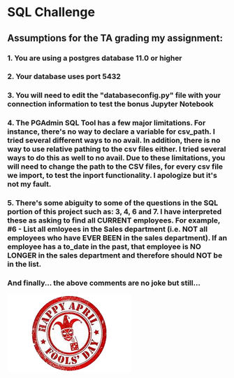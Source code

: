 # SQL Challenge
    
## Assumptions for the TA grading my assignment:

### 1. You are using a postgres database 11.0 or higher
### 2. Your database uses port 5432
### 3. You will need to edit the "databaseconfig.py" file with your connection information to test the bonus Jupyter Notebook
### 4. The PGAdmin SQL Tool has a few major limitations.  For instance, there's no way to declare a variable for csv_path.  I tried several different ways to no avail.  In addition, there is no way to use relative pathing to the csv files either.  I tried several ways to do this as well to no avail.  Due to these limitations, you will need to change the path to the CSV files, for every csv file we import, to test the inport functionality.  I apologize but it's not my fault.
### 5. There's some abiguity to some of the questions in the SQL portion of this project such as: 3, 4, 6 and 7. I have interpreted these as asking to find all CURRENT employees. For example, #6 - List all emloyees in the Sales department (i.e. NOT all employees who have EVER BEEN in the sales department).  If an employee has a to_date in the past, that employee is NO LONGER in the sales department and therefore should NOT be in the list.


### And finally... the above comments are no joke but still...


<img src="EmployeeSQL/AprilFools.png" alt="April Fools!" style="border: none;" />
